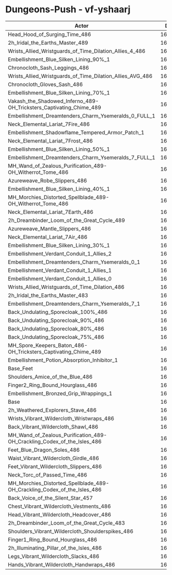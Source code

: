 # Dungeons-Push - vf-yshaarj
| Actor | DPS | Increase |
|---|:---:|:---:|
|Head_Hood_of_Surging_Time_486|164871|1.69%|
|2h_Iridal_the_Earths_Master_489|164766|1.63%|
|Wrists_Allied_Wristguards_of_Time_Dilation_Allies_4_486|164757|1.62%|
|Embellishment_Blue_Silken_Lining_90%_1|164672|1.57%|
|Chronocloth_Sash_Leggings_486|164321|1.35%|
|Wrists_Allied_Wristguards_of_Time_Dilation_Allies_AVG_486|164305|1.34%|
|Chronocloth_Gloves_Sash_486|164193|1.27%|
|Embellishment_Blue_Silken_Lining_70%_1|164118|1.23%|
|Vakash_the_Shadowed_Inferno_489-OH_Tricksters_Captivating_Chime_489|163990|1.15%|
|Embellishment_Dreamtenders_Charm_Ysemeralds_0_FULL_1|163718|0.98%|
|Neck_Elemental_Lariat_7Fire_486|163595|0.90%|
|Embellishment_Shadowflame_Tempered_Armor_Patch_1|163591|0.90%|
|Neck_Elemental_Lariat_7Frost_486|163590|0.90%|
|Embellishment_Blue_Silken_Lining_50%_1|163559|0.88%|
|Embellishment_Dreamtenders_Charm_Ysemeralds_7_FULL_1|163429|0.80%|
|MH_Wand_of_Zealous_Purification_489-OH_Witherrot_Tome_486|163409|0.79%|
|Azureweave_Robe_Slippers_486|163332|0.74%|
|Embellishment_Blue_Silken_Lining_40%_1|163268|0.70%|
|MH_Morchies_Distorted_Spellblade_489-OH_Witherrot_Tome_486|163227|0.68%|
|Neck_Elemental_Lariat_7Earth_486|163197|0.66%|
|2h_Dreambinder_Loom_of_the_Great_Cycle_489|163196|0.66%|
|Azureweave_Mantle_Slippers_486|163183|0.65%|
|Neck_Elemental_Lariat_7Air_486|163157|0.63%|
|Embellishment_Blue_Silken_Lining_30%_1|162983|0.53%|
|Embellishment_Verdant_Conduit_1_Allies_2|162932|0.50%|
|Embellishment_Dreamtenders_Charm_Ysemeralds_0_1|162928|0.49%|
|Embellishment_Verdant_Conduit_1_Allies_1|162921|0.49%|
|Embellishment_Verdant_Conduit_1_Allies_0|162893|0.47%|
|Wrists_Allied_Wristguards_of_Time_Dilation_486|162790|0.41%|
|2h_Iridal_the_Earths_Master_483|162745|0.38%|
|Embellishment_Dreamtenders_Charm_Ysemeralds_7_1|162729|0.37%|
|Back_Undulating_Sporecloak_100%_486|162643|0.32%|
|Back_Undulating_Sporecloak_90%_486|162605|0.29%|
|Back_Undulating_Sporecloak_80%_486|162547|0.26%|
|Back_Undulating_Sporecloak_75%_486|162526|0.25%|
|MH_Spore_Keepers_Baton_486-OH_Tricksters_Captivating_Chime_489|162492|0.22%|
|Embellishment_Potion_Absorption_Inhibitor_1|162415|0.18%|
|Base_Feet|162291|0.10%|
|Shoulders_Amice_of_the_Blue_486|162219|0.06%|
|Finger2_Ring_Bound_Hourglass_486|162196|0.04%|
|Embellishment_Bronzed_Grip_Wrappings_1|162142|0.01%|
|Base|162129|0.00%|
|2h_Weathered_Explorers_Stave_486|162107|-0.01%|
|Wrists_Vibrant_Wildercloth_Wristwraps_486|162058|-0.04%|
|Back_Vibrant_Wildercloth_Shawl_486|162021|-0.07%|
|MH_Wand_of_Zealous_Purification_489-OH_Crackling_Codex_of_the_Isles_486|161953|-0.11%|
|Feet_Blue_Dragon_Soles_486|161941|-0.12%|
|Waist_Vibrant_Wildercloth_Girdle_486|161909|-0.14%|
|Feet_Vibrant_Wildercloth_Slippers_486|161871|-0.16%|
|Neck_Torc_of_Passed_Time_486|161756|-0.23%|
|MH_Morchies_Distorted_Spellblade_489-OH_Crackling_Codex_of_the_Isles_486|161749|-0.23%|
|Back_Voice_of_the_Silent_Star_457|161645|-0.30%|
|Chest_Vibrant_Wildercloth_Vestments_486|161608|-0.32%|
|Head_Vibrant_Wildercloth_Headcover_486|161600|-0.33%|
|2h_Dreambinder_Loom_of_the_Great_Cycle_483|161462|-0.41%|
|Shoulders_Vibrant_Wildercloth_Shoulderspikes_486|161359|-0.47%|
|Finger1_Ring_Bound_Hourglass_486|161317|-0.50%|
|2h_Illuminating_Pillar_of_the_Isles_486|161214|-0.56%|
|Legs_Vibrant_Wildercloth_Slacks_486|161018|-0.68%|
|Hands_Vibrant_Wildercloth_Handwraps_486|160849|-0.79%|
